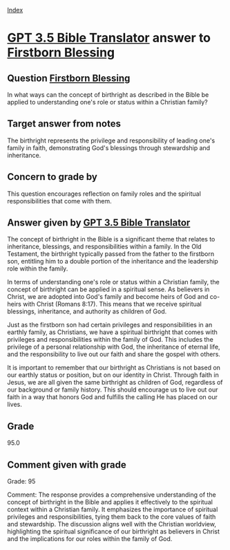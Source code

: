 
[Index](../../index.md)
# [GPT 3.5 Bible Translator](../../answering_models/GPT_3.5_Bible_Translator.md) answer to [Firstborn Blessing](../../questions/Firstborn_Blessing.md)

## Question [Firstborn Blessing](../../questions/Firstborn_Blessing.md)
In what ways can the concept of birthright as described in the Bible be applied to understanding one's role or status within a Christian family?

## Target answer from notes
The birthright represents the privilege and responsibility of leading one's family in faith, demonstrating God's blessings through stewardship and inheritance.

## Concern to grade by
This question encourages reflection on family roles and the spiritual responsibilities that come with them.

## Answer given by [GPT 3.5 Bible Translator](../../answering_models/GPT_3.5_Bible_Translator.md)
The concept of birthright in the Bible is a significant theme that relates to inheritance, blessings, and responsibilities within a family. In the Old Testament, the birthright typically passed from the father to the firstborn son, entitling him to a double portion of the inheritance and the leadership role within the family.

In terms of understanding one's role or status within a Christian family, the concept of birthright can be applied in a spiritual sense. As believers in Christ, we are adopted into God's family and become heirs of God and co-heirs with Christ (Romans 8:17). This means that we receive spiritual blessings, inheritance, and authority as children of God.

Just as the firstborn son had certain privileges and responsibilities in an earthly family, as Christians, we have a spiritual birthright that comes with privileges and responsibilities within the family of God. This includes the privilege of a personal relationship with God, the inheritance of eternal life, and the responsibility to live out our faith and share the gospel with others.

It is important to remember that our birthright as Christians is not based on our earthly status or position, but on our identity in Christ. Through faith in Jesus, we are all given the same birthright as children of God, regardless of our background or family history. This should encourage us to live out our faith in a way that honors God and fulfills the calling He has placed on our lives.

## Grade
95.0

## Comment given with grade
Grade: 95

Comment: The response provides a comprehensive understanding of the concept of birthright in the Bible and applies it effectively to the spiritual context within a Christian family. It emphasizes the importance of spiritual privileges and responsibilities, tying them back to the core values of faith and stewardship. The discussion aligns well with the Christian worldview, highlighting the spiritual significance of our birthright as believers in Christ and the implications for our roles within the family of God.
